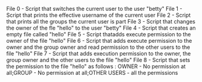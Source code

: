 File 0 - Script that switches the current user to the user "betty" 
File 1 - Script that prints the effective username of the current user 
File 2 - Script that prints all the groups the current user is part 
File 3 - Script that changes the owner of the fle "hello" to the user "betty" 
File 4 - Script that creates an empty file called "hello"
File 5 - Script thatadds execute permission to the owner of the file "hello"
File 6 - Script that adds execute permission to the owner and the group owner and read permission to the other users to the file "hello"
File 7 - Script that adds execution permission to the owner, the group owner and the other users to the file "hello"
File 8 - Script that sets the permission to the file "hello" as follows : OWNER - No permission at all;GROUP - No permission at all;OTHER USERS - all the permissions
